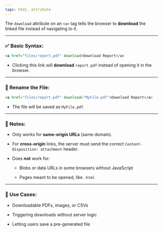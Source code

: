 ```yaml
---
tags: html, attribute
---
```


The `download` attribute on an `<a>` tag tells the browser to **download** the linked file instead of navigating to it.

---

### ✅ Basic Syntax:

```html
<a href="files/report.pdf" download>Download Report</a>
```

- Clicking this link will **download** `report.pdf` instead of opening it in the browser.
    

---

### 📝 Rename the File:

```html
<a href="files/report.pdf" download="MyFile.pdf">Download Report</a>
```

- The file will be saved as `MyFile.pdf`.
    

---

### 🔐 Notes:

- Only works for **same-origin URLs** (same domain).
    
- For **cross-origin** links, the server must send the correct `Content-Disposition: attachment` header.
    
- Does **not** work for:
    
    - Blobs or data URLs in some browsers without JavaScript
        
    - Pages meant to be opened, like `.html`
        

---

### 🧠 Use Cases:

- Downloadable PDFs, images, or CSVs
    
- Triggering downloads without server logic
    
- Letting users save a pre-generated file
    
